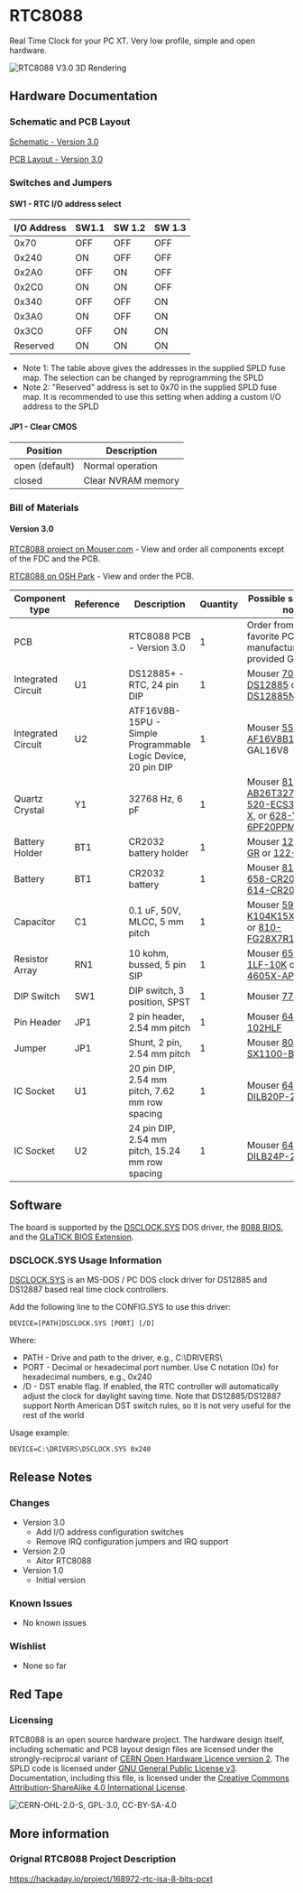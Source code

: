 # RTC8088
Real Time Clock for your PC XT. Very low profile, simple and open hardware.

![RTC8088 V3.0 3D Rendering](images/RTC8088-Front-3.0.png)

## Hardware Documentation

### Schematic and PCB Layout

[Schematic - Version 3.0](KiCad/RTC8088-Schematic-3.0.pdf)

[PCB Layout - Version 3.0](KiCad/RTC8088-Board-3.0.pdf)

### Switches and Jumpers

#### SW1 - RTC I/O address select

I/O Address  | SW1.1 | SW 1.2 | SW 1.3
------------ | ----- | ------ | ------
0x70         | OFF   | OFF    | OFF
0x240        | ON    | OFF    | OFF
0x2A0        | OFF   | ON     | OFF
0x2C0        | ON    | ON     | OFF
0x340        | OFF   | OFF    | ON
0x3A0        | ON    | OFF    | ON
0x3C0        | OFF   | ON     | ON
Reserved     | ON    | ON     | ON

* Note 1: The table above gives the addresses in the supplied SPLD fuse map. The selection can be changed by reprogramming the SPLD
* Note 2: "Reserved" address is set to 0x70 in the supplied SPLD fuse map. It is recommended to use this setting when adding a custom I/O address to the SPLD

#### JP1 - Clear CMOS

Position       | Description
-------------- | -----------------
open (default) | Normal operation
closed         | Clear NVRAM memory

### Bill of Materials

#### Version 3.0

[RTC8088 project on Mouser.com](https://www.mouser.com/ProjectManager/ProjectDetail.aspx?AccessID=2877d21cfa) - View and order all components except of the FDC and the PCB.

[RTC8088 on OSH Park](https://oshpark.com/shared_projects/bAF8uwKL) - View and order the PCB.

Component type     | Reference | Description                                     | Quantity | Possible sources and notes 
------------------ | --------- | ----------------------------------------------- | -------- | --------------------------
PCB                |           | RTC8088 PCB - Version 3.0                       | 1        | Order from your favorite PCB manufacturer using provided Gerber files
Integrated Circuit | U1        | DS12885+ - RTC, 24 pin DIP                      | 1        | Mouser [700-DS12885](https://www.mouser.com/ProductDetail/700-DS12885) or [700-DS12885N](https://www.mouser.com/ProductDetail/700-DS12885N)
Integrated Circuit | U2        | ATF16V8B-15PU - Simple Programmable Logic Device, 20 pin DIP | 1 | Mouser [556-AF16V8B15PU](https://www.mouser.com/ProductDetail/556-AF16V8B15PU) or GAL16V8
Quartz Crystal     | Y1        | 32768 Hz, 6 pF                                  | 1        | Mouser [815-AB26T32768KHZ6B](https://www.mouser.com/ProductDetail/815-AB26T32768KHZ6B), [520-ECS327-6-13-X](https://www.mouser.com/ProductDetail/520-ECS327-6-13-X), or [628-VT200F-6PF20PPM](https://www.mouser.com/ProductDetail/628-VT200F-6PF20PPM)
Battery Holder     | BT1       | CR2032 battery holder                           | 1        | Mouser [122-2620-GR](https://www.mouser.com/ProductDetail/122-2620-GR) or [122-2420-GR](https://www.mouser.com/ProductDetail/122-2420-GR)
Battery            | BT1       | CR2032 battery                                  | 1        | Mouser [81-CR2032](https://www.mouser.com/ProductDetail/81-CR2032), [658-CR2032](https://www.mouser.com/ProductDetail/658-CR2032), or [614-CR2032-200](https://www.mouser.com/ProductDetail/614-CR2032-200)
Capacitor          | C1        | 0.1 uF, 50V, MLCC, 5 mm pitch                   | 1        | Mouser [594-K104K15X7RF53H5](https://www.mouser.com/ProductDetail/594-K104K15X7RF53H5) or [810-FG28X7R1H104KNT6](https://www.mouser.com/ProductDetail/810-FG28X7R1H104KNT6)
Resistor Array     | RN1       | 10 kohm, bussed, 5 pin SIP                      | 1        | Mouser [652-4605X-1LF-10K](https://www.mouser.com/ProductDetail/652-4605X-1LF-10K) or [652-4605X-AP1-103LF](https://www.mouser.com/ProductDetail/652-4605X-AP1-103LF)
DIP Switch         | SW1       | DIP switch, 3 position, SPST                    | 1        | Mouser [774-2103MS](https://www.mouser.com/ProductDetail/774-2103MS)
Pin Header         | JP1       | 2 pin header, 2.54 mm pitch                     | 1        | Mouser [649-68002-102HLF](https://www.mouser.com/ProductDetail/649-68002-102HLF)
Jumper             | JP1       | Shunt, 2 pin, 2.54 mm pitch                     | 1        | Mouser [806-SX1100-B](https://www.mouser.com/ProductDetail/806-SX1100-B)
IC Socket          | U1        | 20 pin DIP, 2.54 mm pitch, 7.62 mm row spacing  | 1        | Mouser [649-DILB20P-223TLF](https://www.mouser.com/ProductDetail/649-DILB20P-223TLF)
IC Socket          | U2        | 24 pin DIP, 2.54 mm pitch, 15.24 mm row spacing | 1        | Mouser [649-DILB24P-223TLF](https://www.mouser.com/ProductDetail/649-DILB24P-223TLF)

## Software

The board is supported by the [DSCLOCK.SYS](software) DOS driver, the [8088 BIOS](https://github.com/skiselev/8088_bios), and the [GLaTICK BIOS Extension](https://github.com/640-KB/GLaTICK).

### DSCLOCK.SYS Usage Information

[DSCLOCK.SYS](software) is an MS-DOS / PC DOS clock driver for DS12885 and DS12887 based real time clock controllers.

Add the following line to the CONFIG.SYS to use this driver:

```
DEVICE=[PATH]DSCLOCK.SYS [PORT] [/D]
```
Where:
* PATH - Drive and path to the driver, e.g., C:\DRIVERS\
* PORT - Decimal or hexadecimal port number. Use C notation (0x) for hexadecimal numbers, e.g., 0x240
* /D - DST enable flag. If enabled, the RTC controller will automatically adjust the clock for daylight saving time. Note that DS12885/DS12887 support North American DST switch rules, so it is not very useful for the rest of the world

Usage example:
```
DEVICE=C:\DRIVERS\DSCLOCK.SYS 0x240
```

## Release Notes

### Changes

* Version 3.0
  * Add I/O address configuration switches
  * Remove IRQ configuration jumpers and IRQ support
* Version 2.0
  * Aitor RTC8088
* Version 1.0
  * Initial version

### Known Issues

* No known issues

### Wishlist

* None so far

## Red Tape

### Licensing

RTC8088 is an open source hardware project. The hardware design itself, including schematic and PCB layout design files are licensed under the strongly-reciprocal variant of [CERN Open Hardware Licence version 2](license-cern_ohl_s_v2.txt). The SPLD code is licensed under [GNU General Public License v3](license-gpl-3.0.txt). Documentation, including this file, is licensed under the [Creative Commons Attribution-ShareAlike 4.0 International License](license-cc-by-sa-4.0.txt).

![CERN-OHL-2.0-S, GPL-3.0, CC-BY-SA-4.0](images/CERN-OHL-2.0-S_GPL-3.0-only_CC-BY-SA-4.0.svg)

## More information

### Orignal RTC8088 Project Description
https://hackaday.io/project/168972-rtc-isa-8-bits-pcxt
